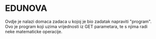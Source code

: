 # EDUNOVA

Ovdje je nalazi domaca zadaca u kojoj je bio zadatak napraviti "program".
Ovo je program koji uzima vrijednosti iz GET parametara, te s njima radi neke matematicke operacije.
